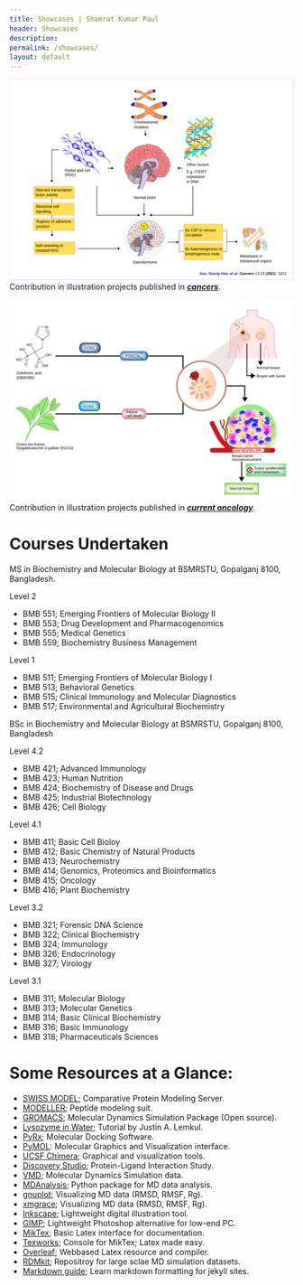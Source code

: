 ```yaml
---
title: Showcases | Shamrat Kumar Paul
header: Showcases
description:
permalink: /showcases/
layout: default
---
```

![](/assets/images/ependymoma.svg)
Contribution in illustration projects published in *[**cancers**](https://www.mdpi.com/2072-6694/13/13/3221)*.

![](/assets/images/therapeutics-oct15.svg)
Contribution in illustration projects published in *[**current oncology**](https://www.mdpi.com/1718-7729/28/6/417)*.



# Courses Undertaken
MS in Biochemistry and Molecular Biology at BSMRSTU, Gopalganj 8100, Bangladesh.<br>

Level 2
- BMB 551; Emerging Frontiers of Molecular Biology II
- BMB 553; Drug Development and Pharmacogenomics
- BMB 555; Medical Genetics
- BMB 559; Biochemistry Business Management

Level 1
- BMB 511; Emerging Frontiers of Molecular Biology I
- BMB 513; Behavioral Genetics
- BMB 515; Clinical Immunology and Molecular Diagnostics
- BMB 517; Environmental and Agricultural Biochemistry

BSc in Biochemistry and Molecular Biology at BSMRSTU, Gopalganj 8100, Bangladesh

Level 4.2
- BMB 421; Advanced Immunology
- BMB 423; Human Nutrition
- BMB 424; Biochemistry of Disease and Drugs
- BMB 425; Industrial Biotechnology
- BMB 426; Cell Biology

Level 4.1
- BMB 411; Basic Cell Bioloy
- BMB 412; Basic Chemistry of Natural Products
- BMB 413; Neurochemistry
- BMB 414; Genomics, Proteomics and Bioinformatics
- BMB 415; Oncology
- BMB 416; Plant Biochemistry

Level 3.2
- BMB 321; Forensic DNA Science
- BMB 322; Clinical Biochemistry
- BMB 324; Immunology
- BMB 326; Endocrinology
- BMB 327; Virology

Level 3.1
- BMB 311; Molecular Biology
- BMB 313; Molecular Genetics
- BMB 314; Basic Clinical Biochemistry
- BMB 316; Basic Immunology
- BMB 318; Pharmaceuticals Sciences



# Some Resources at a Glance:
- [SWISS MODEL](https://swissmodel.expasy.org/interactive); Comparative Protein Modeling Server.
- [MODELLER](https://salilab.org/modeller/); Peptide modeling suit.
- [GROMACS](https://www.gromacs.org/); Molecular Dynamics Simulation Package (Open source).
- [Lysozyme in Water](http://www.mdtutorials.com/gmx/lysozyme/index.html); Tutorial by Justin A. Lemkul.
- [PyRx](https://pyrx.sourceforge.io/); Molecular Docking Software.
- [PyMOL](https://pymol.org/2/): Molecular Graphics and Visualization interface.
- [UCSF Chimera](https://www.cgl.ucsf.edu/chimera/); Graphical and visualization tools.
- [Discovery Studio](https://discover.3ds.com/discovery-studio-visualizer-download); Protein-Ligand Interaction Study.
- [VMD](https://www.ks.uiuc.edu/Research/vmd/); Molecular Dynamics Simulation data.
- [MDAnalysis](https://www.mdanalysis.org/); Python package for MD data analysis.
- [gnuplot](http://www.gnuplot.info/); Visualizing MD data (RMSD, RMSF, Rg).
- [xmgrace](https://plasma-gate.weizmann.ac.il/Grace/); Visualizing MD data (RMSD, RMSF, Rg).
- [Inkscape](https://inkscape.org/); Lightweight digital illustration tool.
- [GIMP](https://www.gimp.org/); Lightweight Photoshop alternative for low-end PC.
- [MikTex](https://miktex.org/download); Basic Latex interface for documentation.
- [Texworks](https://miktex.org/download); Console for MikTex; Latex made easy.
- [Overleaf](https://www.overleaf.com/project); Webbased Latex resource and compiler.
- [RDMkit](https://rdmkit.elixir-europe.org/biomolecular_simulation_data.html); Repositroy for large sclae MD simulation datasets.
- [Markdown guide](https://www.markdownguide.org/); Learn markdown formatting for jekyll sites.